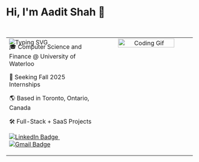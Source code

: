 <h1 align="left">Hi, I'm Aadit Shah 👋</h1>

<br/>

<table width="100%">
<tr>
<td width="50%" align="left" valign="top">

<div align="left">
  <img src="https://readme-typing-svg.demolab.com?font=Fira+Code&weight=600&size=24&pause=1000&repeat=true&center=false&vCenter=true&width=350&lines=Software+Developer;Aspiring+Entrepreneur" alt="Typing SVG" />
</div>

<br style="line-height:1px;">

<p style="margin-top:-10px;">
  🎓 Computer Science and Finance @ University of Waterloo
</p>
<p>
  🚀 Seeking Fall 2025 Internships
</p>
<p>
  🌎 Based in Toronto, Ontario, Canada
</p>
<p>
  🛠️ Full-Stack + SaaS Projects
</p>

<p>
  <a href="https://www.linkedin.com/in/aaditshahh/">
    <img src="https://img.shields.io/badge/-LinkedIn-0A66C2?style=for-the-badge&logo=linkedin&logoColor=white" alt="LinkedIn Badge"/>
  </a>
  &nbsp;
  <a href="mailto:aadit12590@gmail.com">
    <img src="https://img.shields.io/badge/-Email-D14836?style=for-the-badge&logo=gmail&logoColor=white" alt="Gmail Badge"/>
  </a>
</p>

</td>

<td width="50%" align="center" valign="top">

<img src="https://media.giphy.com/media/qgQUggAC3Pfv687qPC/giphy.gif" width="80%" alt="Coding Gif" />

</td>
</tr>
</table>
